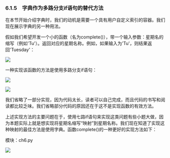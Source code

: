    

### 6.1.5　字典作为多路分支if语句的替代方法

在本节开始介绍字典时，我们的动机是需要一个具有用户自定义索引的容器。我们现在展示字典的另一种用法。

假如我们希望开发一个小的函数（名为complete()），带一个输入参数：星期名的缩写（例如'Tu'）。返回对应的星期名称。例如，如果输入为'Tu'，则结果返回'Tuesday'：

![](0-Assets/Epubook/程序员编程语言经典合集（计算机科学丛书5册套装），javapython编程语言含经典教材龙书《编译原理》%20(Bruce%20Eckel%20%20Alfred%20V.%20Aho%20%20Monica%20S.%20Lam%20etc.)%20(Z-Library)/images/image08552.jpeg)

一种实现该函数的方法是使用多路分支if语句：

![](0-Assets/Epubook/程序员编程语言经典合集（计算机科学丛书5册套装），javapython编程语言含经典教材龙书《编译原理》%20(Bruce%20Eckel%20%20Alfred%20V.%20Aho%20%20Monica%20S.%20Lam%20etc.)%20(Z-Library)/images/image08553.jpeg)

![](0-Assets/Epubook/程序员编程语言经典合集（计算机科学丛书5册套装），javapython编程语言含经典教材龙书《编译原理》%20(Bruce%20Eckel%20%20Alfred%20V.%20Aho%20%20Monica%20S.%20Lam%20etc.)%20(Z-Library)/images/image08554.jpeg)

我们省略了一部分实现，因为代码太长，读者可以自己完成，而且代码的书写和阅读都比较乏味。我们省略部分代码的原因还在于这不是实现函数的有效方法。

上述实现方法的主要问题在于，使用七路if语句来实现这类问题有些小题大做，因为本题实际上就是想实现将星期名缩写“映射”到星期名称。我们现在知道了实现这种映射的最佳方法是使用字典。函数complete()的一种更好的实现方法如下：

模块：ch6.py

![](0-Assets/Epubook/程序员编程语言经典合集（计算机科学丛书5册套装），javapython编程语言含经典教材龙书《编译原理》%20(Bruce%20Eckel%20%20Alfred%20V.%20Aho%20%20Monica%20S.%20Lam%20etc.)%20(Z-Library)/images/image08555.jpeg)